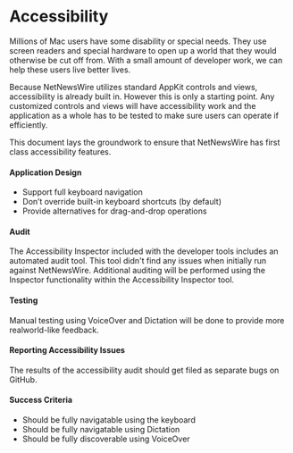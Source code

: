 # Accessibility

Millions of Mac users have some disability or special needs.  They use screen readers and special
hardware to open up a world that they would otherwise be cut off from.  With a small amount of 
developer work, we can help these users live better lives.

Because NetNewsWire utilizes standard AppKit controls and views, accessibility is already built in.
However this is only a starting point.  Any customized controls and views will have accessibility
work and the application as a whole has to be tested to make sure users can operate if efficiently.

This document lays the groundwork to ensure that NetNewsWire has first class accessibility features.

#### Application Design

- Support full keyboard navigation
- Don’t override built-in keyboard shortcuts (by default)
- Provide alternatives for drag-and-drop operations

#### Audit 

The Accessibility Inspector included with the developer tools includes an automated audit tool.  This
tool didn't find any issues when initially run against NetNewsWire.  Additional auditing will be
performed using the Inspector functionality within the Accessibility Inspector tool.

#### Testing

Manual testing using VoiceOver and Dictation will be done to provide more realworld-like feedback.

#### Reporting Accessibility Issues

The results of the accessibility audit should get filed as separate bugs on GitHub.

#### Success Criteria

- Should be fully navigatable using the keyboard
- Should be fully navigatable using Dictation
- Should be fully discoverable using VoiceOver
